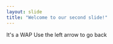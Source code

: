 ```yaml
---
layout: slide
title: "Welcome to our second slide!"
---
```

It's a WAP
Use the left arrow to go back
